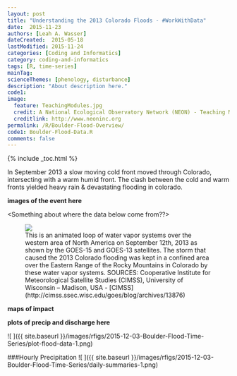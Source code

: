 ```yaml
---
layout: post
title: "Understanding the 2013 Colorado Floods - #WorkWithData"
date:  2015-11-23
authors: [Leah A. Wasser]
dateCreated:  2015-05-18
lastModified: 2015-11-24
categories: [Coding and Informatics]
category: coding-and-informatics
tags: [R, time-series]
mainTag:
scienceThemes: [phenology, disturbance]
description: "About description here."
code1:
image:
  feature: TeachingModules.jpg
  credit: A National Ecological Observatory Network (NEON) - Teaching Module
  creditlink: http://www.neoninc.org
permalink: /R/Boulder-Flood-Overview/
code1: Boulder-Flood-Data.R
comments: false
---
```


{% include _toc.html %}

In September 2013 a slow moving cold front moved through Colorado, intersecting 
with a warm humid front. The clash between the cold and warm fronts yielded 
heavy rain & devastating flooding in colorado.


**images of the event here**


<Something about where the data below come from??>

<figure>
<a href="https://en.wikipedia.org/wiki/2013_Colorado_floods#/media/File:North_American_Water_Vapor_Systems.gif">
    <img src="https://upload.wikimedia.org/wikipedia/commons/9/97/North_American_Water_Vapor_Systems.gif"></a>
    <figcaption>This is an animated loop of water vapor systems over the western 
    area of North America on September 12th, 2013 as shown by the GOES-15 and 
    GOES-13 satellites. The storm that caused the 2013 Colorado flooding was kept 
    in a confined area over the Eastern Range of the Rocky Mountains in Colorado 
    by these water vapor systems. SOURCES: Cooperative Institute for Meteorological 
    Satellite Studies (CIMSS), University of Wisconsin – Madison, USA -
    [CIMSS](http://cimss.ssec.wisc.edu/goes/blog/archives/13876)</figcaption>

</figure>

**maps of impact** 


**plots of precip and discharge here**

![ ]({{ site.baseurl }}/images/rfigs/2015-12-03-Boulder-Flood-Time-Series/plot-flood-data-1.png) 



###Hourly Precipitation
![ ]({{ site.baseurl }}/images/rfigs/2015-12-03-Boulder-Flood-Time-Series/daily-summaries-1.png) 

